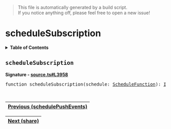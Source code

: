 > This file is automatically generated by a build script.<br>If you notice anything off, please feel free to open a new issue!

# scheduleSubscription

<details><summary><b>Table of Contents</b></summary>

1. [<code>scheduleSubscription</code>](#scheduleSubscription)</details>

## <a name="scheduleSubscription"></a><code>scheduleSubscription</code>

<b>Signature - [source.ts#L3958](..\/..\/packages\/core\/src\/source.ts#L3958)</b>

<pre>function scheduleSubscription(schedule: <a href="../06-api-schedule-functions/00-ScheduleFunction.md#ScheduleFunction">ScheduleFunction</a>): <a href="001-IdentityOperator.md#IdentityOperator">IdentityOperator</a></pre><br>

| [Previous \(schedulePushEvents\)](064-schedulePushEvents.md#readme) |
| --- |

<div align="right">

| [Next \(share\)](066-share.md#readme) |
| --- |
</div>
